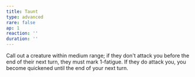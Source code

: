 ```yaml
---
title: Taunt
type: advanced
rare: false
ap: 1
reaction: ''
duration: ''
---
```


Call out a creature within medium range; if they don't attack you before the end of their next turn, they must mark 1-fatigue. If they do attack you, you become quickened until the end of your next turn.
